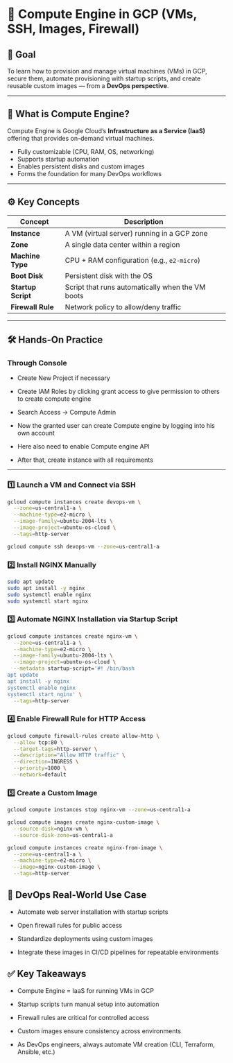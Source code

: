 # 🚀 Compute Engine in GCP (VMs, SSH, Images, Firewall)

## 🎯 Goal
To learn how to provision and manage virtual machines (VMs) in GCP, secure them, automate provisioning with startup scripts, and create reusable custom images — from a **DevOps perspective**.

---

## 🧱 What is Compute Engine?
Compute Engine is Google Cloud’s **Infrastructure as a Service (IaaS)** offering that provides on-demand virtual machines.

- Fully customizable (CPU, RAM, OS, networking)
- Supports startup automation
- Enables persistent disks and custom images
- Forms the foundation for many DevOps workflows

---

## ⚙️ Key Concepts

| Concept        | Description |
|----------------|-------------|
| **Instance**   | A VM (virtual server) running in a GCP zone |
| **Zone**       | A single data center within a region |
| **Machine Type** | CPU + RAM configuration (e.g., `e2-micro`) |
| **Boot Disk**  | Persistent disk with the OS |
| **Startup Script** | Script that runs automatically when the VM boots |
| **Firewall Rule** | Network policy to allow/deny traffic |

---

## 🛠️ Hands-On Practice

### Through Console

- Create New Project if necessary

- Create IAM Roles by clicking grant access to give permission to others to create compute engine

- Search Access -> Compute Admin

- Now the granted user can create Compute engine by logging into his own account

- Here also need to enable Compute engine API

- After that, create instance with all requirements

---

### 1️⃣ Launch a VM and Connect via SSH
```bash
gcloud compute instances create devops-vm \
  --zone=us-central1-a \
  --machine-type=e2-micro \
  --image-family=ubuntu-2004-lts \
  --image-project=ubuntu-os-cloud \
  --tags=http-server

gcloud compute ssh devops-vm --zone=us-central1-a
```
### 2️⃣ Install NGINX Manually
```bash
sudo apt update
sudo apt install -y nginx
sudo systemctl enable nginx
sudo systemctl start nginx
```
### 3️⃣ Automate NGINX Installation via Startup Script
```bash
gcloud compute instances create nginx-vm \
  --zone=us-central1-a \
  --machine-type=e2-micro \
  --image-family=ubuntu-2004-lts \
  --image-project=ubuntu-os-cloud \
  --metadata startup-script='#! /bin/bash
apt update
apt install -y nginx
systemctl enable nginx
systemctl start nginx' \
  --tags=http-server
```

### 4️⃣ Enable Firewall Rule for HTTP Access
```bash
gcloud compute firewall-rules create allow-http \
  --allow tcp:80 \
  --target-tags=http-server \
  --description="Allow HTTP traffic" \
  --direction=INGRESS \
  --priority=1000 \
  --network=default
```

### 5️⃣ Create a Custom Image
```bash
gcloud compute instances stop nginx-vm --zone=us-central1-a

gcloud compute images create nginx-custom-image \
  --source-disk=nginx-vm \
  --source-disk-zone=us-central1-a

gcloud compute instances create nginx-from-image \
  --zone=us-central1-a \
  --machine-type=e2-micro \
  --image=nginx-custom-image \
  --tags=http-server
```

## 🧠 DevOps Real-World Use Case

- Automate web server installation with startup scripts

- Open firewall rules for public access

- Standardize deployments using custom images

- Integrate these images in CI/CD pipelines for repeatable environments

## ✅ Key Takeaways

- Compute Engine = IaaS for running VMs in GCP

- Startup scripts turn manual setup into automation

- Firewall rules are critical for controlled access

- Custom images ensure consistency across environments

- As DevOps engineers, always automate VM creation (CLI, Terraform, Ansible, etc.)

##

